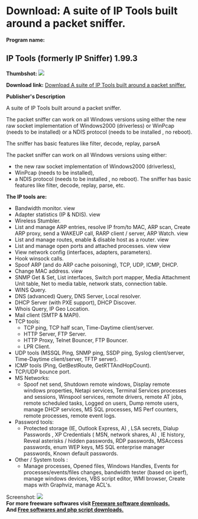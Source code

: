# Download: A suite of IP Tools built around a packet sniffer.

**Program name:**

## IP Tools (formerly IP Sniffer) 1.99.3

  
**Thumbshot:** ![](http://www.freewarefiles.com/screenshot/ipsniffer198_md.gif)   
  
**Download link:** [Download A suite of IP Tools built around a packet sniffer.](http://freesoftwares.boysofts.com/IP-Sniffer_program_14675.html)  
  


**Publisher's Description**  
  


A suite of IP Tools built around a packet sniffer. 

The packet sniffer can work on all Windows versions using either the new raw socket implementation of Windows2000 (driverless) or WinPcap (needs to be installed) or a NDIS protocol (needs to be installed , no reboot).

The sniffer has basic features like filter, decode, replay, parseA 

The packet sniffer can work on all Windows versions using either:

  * the new raw socket implementation of Windows2000 (driverless), 
  * WinPcap (needs to be installed), 
  * a NDIS protocol (needs to be installed , no reboot). 
The sniffer has basic features like filter, decode, replay, parse, etc. 

**The IP tools are:**

  * Bandwidth monitor. view 
  * Adapter statistics (IP & NDIS). view 
  * Wireless Stumbler. 
  * List and manage ARP entries, resolve IP from/to MAC, ARP scan, Create ARP proxy, send a WAKEUP call, RARP client / server, ARP Watch. view 
  * List and manage routes, enable & disable host as a router. view 
  * List and manage open ports and attached processes. view view 
  * View network config (interfaces, adapters, parameters). 
  * Hook winsock calls. 
  * Spoof ARP (and do ARP cache poisoning), TCP, UDP, ICMP, DHCP. 
  * Change MAC address. view 
  * SNMP Get & Set, List interfaces, Switch port mapper, Media Attachment Unit table, Net to media table, network stats, connection table. 
  * WINS Query. 
  * DNS (advanced) Query, DNS Server, Local resolver. 
  * DHCP Server (with PXE support), DHCP Discover. 
  * Whois Query, IP Geo Location. 
  * Mail client (SMTP & MAPI). 
  * TCP tools: 
    * TCP ping, TCP half scan, Time-Daytime client/server. 
    * HTTP Server, FTP Server. 
    * HTTP Proxy, Telnet Bouncer, FTP Bouncer. 
    * LPR Client. 
  * UDP tools (MSSQL Ping, SNMP ping, SSDP ping, Syslog client/server, Time-Daytime client/server, TFTP server). 
  * ICMP tools (Ping, GetBestRoute, GetRTTAndHopCount). 
  * TCP/UDP bounce port. 
  * MS Networks: 
    * Spoof net send, Shutdown remote windows, Display remote windows properties, Netapi services, Terminal Services processes and sessions, Winspool services, remote drivers, remote AT jobs, remote scheduled tasks, Logged on users, Dump remote users, manage DHCP services, MS SQL processes, MS Perf counters, remote processes, remote event logs. 
  * Password tools: 
    * Protected storage (IE, Outlook Express, A) , LSA secrets, Dialup Passwords , XP Credentials ( MSN, network shares, A) , IE history, Reveal asterisks / hidden passwords, RDP passwords, MSAccess passwords, enum WEP keys, MS SQL enterprise manager passwords, Known default passwords. 
  * Other / System tools : 
    * Manage processes, Opened files, Windows Handles, Events for processes/events/files changes, bandwidth tester (based on iperf), manage windows devices, VBS script editor, WMI browser, Create maps with Graphviz, manage ACL's. 

  
  
Screenshot: ![](http://www.freewarefiles.com/screenshot/ipsniffer198.gif)   
**For more freeware softwares visit [Freeware software downloads.](http://freesoftwares.boysofts.com/)**   
**And [Free softwares and php script downloads.](http://www.boysofts.com/)**
